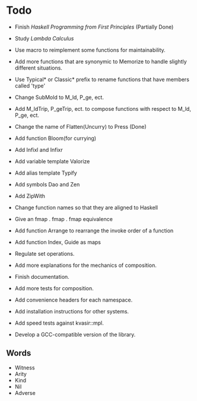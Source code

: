 # Todo

- Finish _Haskell Programming from First Principles_ (Partially Done)
- Study _Lambda Calculus_

- Use macro to reimplement some functions for maintainability.
- Add more functions that are synonymic to Memorize to handle slightly different situations.
- Use Typical\* or Classic\* prefix to rename functions that have members called 'type'
- Change SubMold to M_ld, P_ge, ect.
- Add M_ldTrip, P_geTrip, ect. to compose functions with respect to M_ld, P_ge, ect.
- Change the name of Flatten(Uncurry) to Press (Done)
- Add function Bloom(for currying)
- Add Infixl and Infixr
- Add variable template Valorize
- Add alias template Typify
- Add symbols Dao and Zen
- Add ZipWith
- Change function names so that they are aligned to Haskell
- Give an fmap . fmap . fmap equivalence
- Add function Arrange to rearrange the invoke order of a function
- Add function Index, Guide as maps
- Regulate set operations.

- Add more explanations for the mechanics of composition.
- Finish documentation.
- Add more tests for composition.
- Add convenience headers for each namespace.
- Add installation instructions for other systems.
- Add speed tests against kvasir::mpl.
- Develop a GCC-compatible version of the library.

## Words

- Witness
- Arity
- Kind
- Nil
- Adverse
